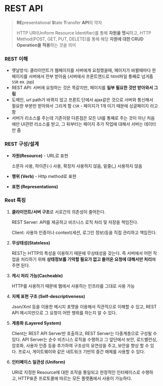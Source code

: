 # REST API

> **RE**presentational **S**tate **T**ransfer **API**의 약자
>
> HTTP URI(Uniform Resource Identifier)를 통해 **자원을 명시**하고, HTTP Method(POST, GET, PUT, DELETE)를 통해 해당 **자원에 대한 CRUD Operation을 적용**하는 것을 의미

### REST 이해

- 옛날방식: 클라이언트가 웹페이지를 서버에게 요청했을때, 페이지가 바뀔때마다 한페이지를 서버에서 전부 받아옴 (서버에서 프론트엔드로 html파일 통째로 넘겨줌 `SSR` ex. jsp)
- REST API: 서버에 요청하는 것은 똑같지만, 페이지를 **일부 필요한 것만 받아와서 그림**
- 도메인, url path가 바뀌지 않고 프론트 단에서 ajax같은 것으로 서버와 통신해서 필요한 부분만 받아와서 그리게 함 `CSR` - 페이지가 1개 이기 때문에 싱글페이지 라고 함
- 서버가 리소스를 주는데 기존이랑 다른점은 모든 UI를 통째로 주는 것이 아닌 처음에만 UI관련 리소스를 받고, 그 뒤부터는 페이지 추가 작업에 대해서 서버는 데이터만 줌



### REST 구성/설계

- **자원(Resource)** - URL로 표현

  소문자 사용, 하이픈(-) 사용, 확장자 사용하지 않음, 밑줄(_) 사용하지 않음

- **행위 (Verb)** - Http method로 표현

- **표현 (Representations)**



### Rest 특징

1. **클라이언트/서버 구조**로 서로간의 의존성이 줄어든다.

   REST Server: API를 제공하고 비즈니스 로직 처리 및 저장을 책임진다.

   Client: 사용자 인증이나 context(세션, 로그인 정보)등을 직접 관리하고 책임진다.

2. **무상태성(Stateless)**

   REST는 HTTP의 특성을 이용하기 때문에 무상태성을 갖는다. 즉 서버에서 어떤 작업을 처리하기 위해 **상태정보를 기억할 필요가 없고 들어온 요청에 대해서만 처리**해주면 된다.

3. **캐시 처리 가능(Cacheable)**

   HTTP를 사용하기 때문에 웹에서 사용하는 인프라를 그대로 사용 가능

4. **자체 표현 구조 (Self-descriptiveness)**

   Json/Xml 등을 이용한 메시지 포맷을 이용해서 직관적으로 이해할 수 있고, REST API 메시지만으로 그 요청이 어떤 행위를 하는지 알 수 있다.

5. **계층화 (Layered System)**

   Client는 REST API Server만 호출하고, REST Server는 다중계층으로 구성될 수 있다. API Server는 순수 비즈니스 로직을 수행하고 그 앞단에서 보안, 로드밸런싱, 암호화, 사용자 인증 등을 추가하여 구조상의 유연성을 주고, 보안을 향상 할 수 있다. 프로시, 게이트웨이와 같은 네트워크 기반의 중간 매체를 사용할 수 있다.

6. **인터페이스 일관성 (Uniform)**

   URI로 지정한 Resource에 대한 조작을 통일되고 한정적인 인터페이스로 수행하고, HTTP표준 프로토콜에 따르는 모든 플랫폼에서 사용이 가능하다.